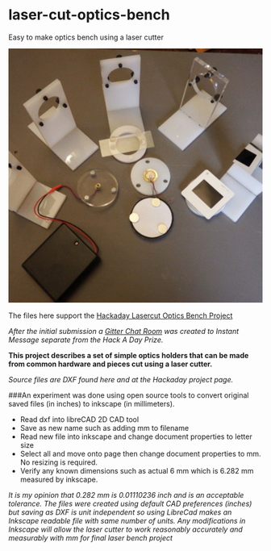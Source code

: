 # laser-cut-optics-bench
Easy to make optics bench using a laser cutter


![Icon Suggestion](https://raw.githubusercontent.com/OpticsBench/laser-cut-optics-bench/master/images/Icon%20Suggestion.JPG)

The files here support the [Hackaday Lasercut Optics Bench Project](https://hackaday.io/project/10707-lasercut-optics-bench)

*After the initial submission a [Gitter Chat Room](https://gitter.im/OpticsBench/laser-cut-optics-bench) was created to Instant Message separate from the Hack A Day Prize.*

**This project describes a set of simple optics holders that can be made from common hardware and pieces cut using a laser cutter.**

*Source files are DXF found here and at the Hackaday project page.*

###An experiment was done using open source tools to convert original saved files (in inches) to inkscape (in millimeters).

* Read dxf into libreCAD 2D CAD tool
* Save as new name such as adding mm to filename
* Read new file into inkscape and change document properties to letter size
* Select all and move onto page then change document properties to mm. No resizing is required.
* Verify any known dimensions such as actual 6 mm which is 6.282 mm measured by inkscape.

*It is my opinion that 0.282 mm is 0.01110236 inch and is an acceptable tolerance.
The files were created using default CAD preferences (inches) but saving as DXF is unit independent so using
LibreCad makes an Inkscape readable file with same number of units.
Any modifications in Inkscape will allow the laser cutter to work reasonably accurately and measurably
with mm for final laser bench project*
